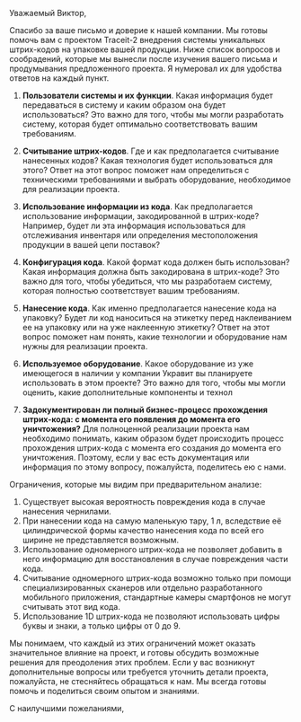 Уважаемый Виктор,

Спасибо за ваше письмо и доверие к нашей компании. Мы готовы помочь вам с проектом Traceit-2 внедрения системы уникальных штрих-кодов на упаковке вашей продукции.
Ниже список вопросов и сообрадений, которые мы вынесли после изучения вашего письма и продумывания предложенного проекта. Я нумеровал их для удобства ответов на каждый пункт.

1. **Пользователи системы и их функции**. Какая информация будет передаваться в систему и каким образом она будет использоваться? Это важно для того, чтобы мы могли разработать систему, которая будет оптимально соответствовать вашим требованиям.

2. **Считывание штрих-кодов**. Где и как предполагается считывание нанесенных кодов? Какая технология будет использоваться для этого? Ответ на этот вопрос поможет нам определиться с техническими требованиями и выбрать оборудование, необходимое для реализации проекта.

3. **Использование информации из кода**. Как предполагается использование информации, закодированной в штрих-коде? Например, будет ли эта информация использоваться для отслеживания инвентаря или определения местоположения продукции в вашей цепи поставок?

4. **Конфигурация кода**. Какой формат кода должен быть использован? Какая информация должна быть закодирована в штрих-коде? Это важно для того, чтобы убедиться, что мы разработаем систему, которая полностью соответствует вашим требованиям.

5. **Нанесение кода**. Как именно предполагается нанесение кода на упаковку? Будет ли код наноситься на этикетку перед наклеиванием ее на упаковку или на уже наклеенную этикетку? Ответ на этот вопрос поможет нам понять, какие технологии и оборудование нам нужны для реализации проекта.

6. **Используемое оборудование**. Какое оборудование из уже имеющегося в наличии у компании Укравит вы планируете использовать в этом проекте? Это важно для того, чтобы мы могли оценить, какие дополнительные компоненты и технол

7. **Задокументирован ли полный бизнес-процесс прохождения штрих-кода: с момента его появления до момента его уничтожения?**
Для полноценной реализации проекта нам необходимо понимать, каким образом будет происходить процесс прохождения штрих-кода с момента его создания до момента его уничтожения. Поэтому, если у вас есть документация или информация по этому вопросу, пожалуйста, поделитесь ею с нами.

Ограничения, которые мы видим при предварительном анализе:
1. Существует высокая вероятность повреждения кода в случае нанесения чернилами. 
2. При нанесении кода на самую маленькую тару, 1 л, вследствие её цилиндрической формы качество нанесения кода по всей его ширине не представляется возможным. 
3. Использование одномерного штрих-кода не позволяет добавить в него информацию для восстановления в случае повреждения части кода. 
4. Считывание одномерного штрих-кода возможно только при помощи специализированных сканеров или отдельно разработанного мобильного приложения, стандартные камеры смартфонов не могут считывать этот вид кода.
5. Использование 1D штрих-кода не позволяют использовать цифры буквы и знаки, а только цифры от 0 до 9.

Мы понимаем, что каждый из этих ограничений может оказать значительное влияние на проект, и готовы обсудить возможные решения для преодоления этих проблем.
Если у вас возникнут дополнительные вопросы или требуется уточнить детали проекта, пожалуйста, не стесняйтесь обращаться к нам. Мы всегда готовы помочь и поделиться своим опытом и знаниями.

С наилучшими пожеланиями,

